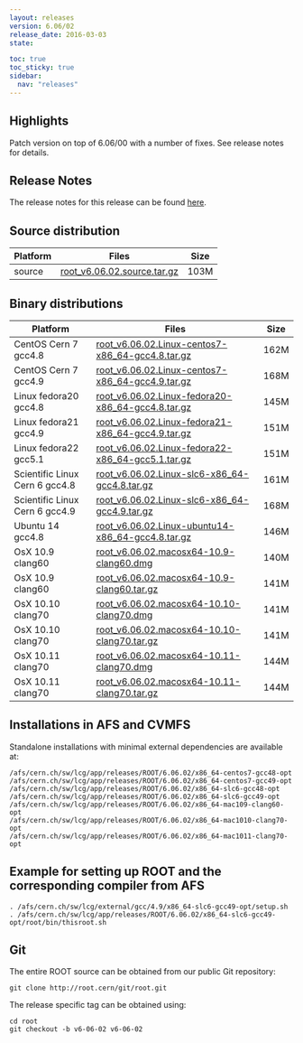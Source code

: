 ```yaml
---
layout: releases
version: 6.06/02
release_date: 2016-03-03
state:

toc: true
toc_sticky: true
sidebar:
  nav: "releases"
---
```



## Highlights

Patch version on top of 6.06/00 with a number of fixes. See release notes for details.

## Release Notes

The release notes for this release can be found [here](https://root.cern/doc/v606/release-notes.html#release-6.0602).

## Source distribution

| Platform       | Files | Size |
|-----------|-------|-----|
| source | [root_v6.06.02.source.tar.gz](https://root.cern/download/root_v6.06.02.source.tar.gz) | 103M |


## Binary distributions

| Platform       | Files | Size |
|-----------|-------|-----|
| CentOS Cern 7 gcc4.8 | [root_v6.06.02.Linux-centos7-x86_64-gcc4.8.tar.gz](https://root.cern/download/root_v6.06.02.Linux-centos7-x86_64-gcc4.8.tar.gz) | 162M |
| CentOS Cern 7 gcc4.9 | [root_v6.06.02.Linux-centos7-x86_64-gcc4.9.tar.gz](https://root.cern/download/root_v6.06.02.Linux-centos7-x86_64-gcc4.9.tar.gz) | 168M |
| Linux fedora20 gcc4.8 | [root_v6.06.02.Linux-fedora20-x86_64-gcc4.8.tar.gz](https://root.cern/download/root_v6.06.02.Linux-fedora20-x86_64-gcc4.8.tar.gz) | 145M |
| Linux fedora21 gcc4.9 | [root_v6.06.02.Linux-fedora21-x86_64-gcc4.9.tar.gz](https://root.cern/download/root_v6.06.02.Linux-fedora21-x86_64-gcc4.9.tar.gz) | 151M |
| Linux fedora22 gcc5.1 | [root_v6.06.02.Linux-fedora22-x86_64-gcc5.1.tar.gz](https://root.cern/download/root_v6.06.02.Linux-fedora22-x86_64-gcc5.1.tar.gz) | 151M |
| Scientific Linux Cern 6 gcc4.8 | [root_v6.06.02.Linux-slc6-x86_64-gcc4.8.tar.gz](https://root.cern/download/root_v6.06.02.Linux-slc6-x86_64-gcc4.8.tar.gz) | 161M |
| Scientific Linux Cern 6 gcc4.9 | [root_v6.06.02.Linux-slc6-x86_64-gcc4.9.tar.gz](https://root.cern/download/root_v6.06.02.Linux-slc6-x86_64-gcc4.9.tar.gz) | 168M |
| Ubuntu 14 gcc4.8 | [root_v6.06.02.Linux-ubuntu14-x86_64-gcc4.8.tar.gz](https://root.cern/download/root_v6.06.02.Linux-ubuntu14-x86_64-gcc4.8.tar.gz) | 146M |
| OsX 10.9 clang60 | [root_v6.06.02.macosx64-10.9-clang60.dmg](https://root.cern/download/root_v6.06.02.macosx64-10.9-clang60.dmg) | 140M |
| OsX 10.9 clang60 | [root_v6.06.02.macosx64-10.9-clang60.tar.gz](https://root.cern/download/root_v6.06.02.macosx64-10.9-clang60.tar.gz) | 141M |
| OsX 10.10 clang70 | [root_v6.06.02.macosx64-10.10-clang70.dmg](https://root.cern/download/root_v6.06.02.macosx64-10.10-clang70.dmg) | 141M |
| OsX 10.10 clang70 | [root_v6.06.02.macosx64-10.10-clang70.tar.gz](https://root.cern/download/root_v6.06.02.macosx64-10.10-clang70.tar.gz) | 141M |
| OsX 10.11 clang70 | [root_v6.06.02.macosx64-10.11-clang70.dmg](https://root.cern/download/root_v6.06.02.macosx64-10.11-clang70.dmg) | 144M |
| OsX 10.11 clang70 | [root_v6.06.02.macosx64-10.11-clang70.tar.gz](https://root.cern/download/root_v6.06.02.macosx64-10.11-clang70.tar.gz) | 144M |



## Installations in AFS and CVMFS
Standalone installations with minimal external dependencies are available at:
~~~
/afs/cern.ch/sw/lcg/app/releases/ROOT/6.06.02/x86_64-centos7-gcc48-opt
/afs/cern.ch/sw/lcg/app/releases/ROOT/6.06.02/x86_64-centos7-gcc49-opt
/afs/cern.ch/sw/lcg/app/releases/ROOT/6.06.02/x86_64-slc6-gcc48-opt
/afs/cern.ch/sw/lcg/app/releases/ROOT/6.06.02/x86_64-slc6-gcc49-opt
/afs/cern.ch/sw/lcg/app/releases/ROOT/6.06.02/x86_64-mac109-clang60-opt
/afs/cern.ch/sw/lcg/app/releases/ROOT/6.06.02/x86_64-mac1010-clang70-opt
/afs/cern.ch/sw/lcg/app/releases/ROOT/6.06.02/x86_64-mac1011-clang70-opt
~~~


## Example for setting up ROOT and the corresponding compiler from AFS
~~~
. /afs/cern.ch/sw/lcg/external/gcc/4.9/x86_64-slc6-gcc49-opt/setup.sh
. /afs/cern.ch/sw/lcg/app/releases/ROOT/6.06.02/x86_64-slc6-gcc49-opt/root/bin/thisroot.sh
~~~

## Git
The entire ROOT source can be obtained from our public Git repository:

~~~
git clone http://root.cern/git/root.git
~~~
The release specific tag can be obtained using:
~~~
cd root
git checkout -b v6-06-02 v6-06-02
~~~
